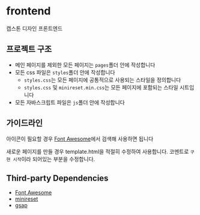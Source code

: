 # frontend
캡스톤 디자인 프론트엔드

## 프로젝트 구조
* 메인 페이지를 제외한 모든 페이지는 ```pages```폴더 안에 작성합니다
* 모든 css 파일은 ```styles```폴더 안에 작성합니다
  * ```styles.css```는 모든 페이지에 공통적으로 사용되는 스타일을 정의합니다
  * ```styles.css``` 및 ```minireset.min.css```는 모든 페이지에 포함되는 스타일 시트입니다
* 모든 자바스크립트 파일은 ```js```폴더 안에 작성합니다

## 가이드라인
아이콘이 필요할 경우 [Font Awesome](https://fontawesome.com/icons)에서 검색해 사용하면 됩니다

새로운 페이지를 만들 경우 template.html을 적절히 수정하여 사용합니다.
코멘트로 ```구현 시작```이라 되어있는 부분을 수정합니다.

## Third-party Dependencies
* [Font Awesome](https://fontawesome.com/)
* [minireset](https://github.com/jgthms/minireset.css)
* [gsap](https://greensock.com/gsap/)